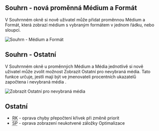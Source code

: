 ﻿---
categories: [fenix]
layout: fenix
---
## Souhrn - nová proměnná Médium a Formát
V Souhrnném okně si nově uživatel může přidat proměnnou Médium a Formát, která zobrazí médium s vybraným formátem v jednom řádku, nebo sloupci.

![Souhrn - Médium a Formát]({{site.url}}/data/mediumaformat.png "Souhrn - Médium a Formát")

## Souhrn - Ostatní 
V Souhrnném okně u proměnných Médium a Média jednotlivě si nově uživatel může zvolit možnost Zobrazit Ostatní pro nevybraná média. Tato funkce určuje, jestli mají být ve jmenovateli procentních ukazatelů započtena i nevybraná média .

![Zobrazit Ostatní pro nevybraná média]({{site.url}}/data/souhrn_ostatni.gif "Zobrazit Ostatní pro nevybraná média")

## Ostatní
<ul>
	<li><abbr title="Reachové křivky">RK</abbr> - oprava chyby přepočtení křivek při změně priorit</li>
	<li><abbr title="Strategický plán">SP</abbr> - oprava zobrazení neukotvené záložky Optimalizace</li>
</ul>
